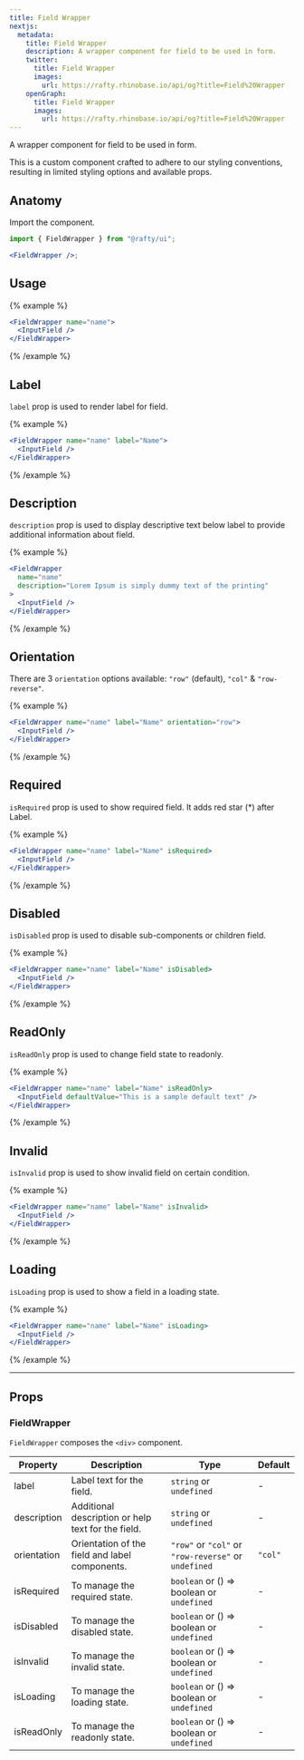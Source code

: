 ```yaml
---
title: Field Wrapper
nextjs:
  metadata:
    title: Field Wrapper
    description: A wrapper component for field to be used in form.
    twitter:
      title: Field Wrapper
      images:
        url: https://rafty.rhinobase.io/api/og?title=Field%20Wrapper
    openGraph:
      title: Field Wrapper
      images:
        url: https://rafty.rhinobase.io/api/og?title=Field%20Wrapper
---
```


A wrapper component for field to be used in form.

This is a custom component crafted to adhere to our styling conventions, resulting in limited styling options and available props.

## Anatomy

Import the component.

```jsx
import { FieldWrapper } from "@rafty/ui";

<FieldWrapper />;
```

## Usage

{% example %}

```jsx
<FieldWrapper name="name">
  <InputField />
</FieldWrapper>
```

{% /example %}

## Label

`label` prop is used to render label for field.

{% example %}

```jsx
<FieldWrapper name="name" label="Name">
  <InputField />
</FieldWrapper>
```

{% /example %}

## Description

`description` prop is used to display descriptive text below label to provide additional information about field.

{% example %}

```jsx
<FieldWrapper
  name="name"
  description="Lorem Ipsum is simply dummy text of the printing"
>
  <InputField />
</FieldWrapper>
```

{% /example %}

## Orientation

There are 3 `orientation` options available: `"row"` (default), `"col"` & `"row-reverse"`.

{% example %}

```jsx
<FieldWrapper name="name" label="Name" orientation="row">
  <InputField />
</FieldWrapper>
```

{% /example %}

## Required

`isRequired` prop is used to show required field. It adds red star (\*) after Label.

{% example %}

```jsx
<FieldWrapper name="name" label="Name" isRequired>
  <InputField />
</FieldWrapper>
```

{% /example %}

## Disabled

`isDisabled` prop is used to disable sub-components or children field.

{% example %}

```jsx
<FieldWrapper name="name" label="Name" isDisabled>
  <InputField />
</FieldWrapper>
```

{% /example %}

## ReadOnly

`isReadOnly` prop is used to change field state to readonly.

{% example %}

```jsx
<FieldWrapper name="name" label="Name" isReadOnly>
  <InputField defaultValue="This is a sample default text" />
</FieldWrapper>
```

{% /example %}

## Invalid

`isInvalid` prop is used to show invalid field on certain condition.

{% example %}

```jsx
<FieldWrapper name="name" label="Name" isInvalid>
  <InputField />
</FieldWrapper>
```

{% /example %}

## Loading

`isLoading` prop is used to show a field in a loading state.

{% example %}

```jsx
<FieldWrapper name="name" label="Name" isLoading>
  <InputField />
</FieldWrapper>
```

{% /example %}

---

## Props

### FieldWrapper

`FieldWrapper` composes the `<div>` component.

| Property    | Description                                        | Type                                                   | Default |
| ----------- | -------------------------------------------------- | ------------------------------------------------------ | ------- |
| label       | Label text for the field.                          | `string` or `undefined`                                | -       |
| description | Additional description or help text for the field. | `string` or `undefined`                                | -       |
| orientation | Orientation of the field and label components.     | `"row"` or `"col"` or `"row-reverse"` or `undefined`   | `"col"` |
| isRequired  | To manage the required state.                      | `boolean` or <Info>() => boolean</Info> or `undefined` | -       |
| isDisabled  | To manage the disabled state.                      | `boolean` or <Info>() => boolean</Info> or `undefined` | -       |
| isInvalid   | To manage the invalid state.                       | `boolean` or <Info>() => boolean</Info> or `undefined` | -       |
| isLoading   | To manage the loading state.                       | `boolean` or <Info>() => boolean</Info> or `undefined` | -       |
| isReadOnly  | To manage the readonly state.                      | `boolean` or <Info>() => boolean</Info> or `undefined` | -       |
